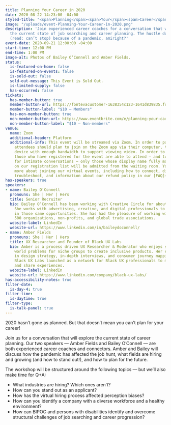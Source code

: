 ```yaml
---
title: Planning Your Career in 2020
date: 2020-08-22 14:23:00 -04:00
styled-title: "<span>Planning</span><span>Your</span><span>Career</span><span>in</span><span>2020</span>"
image: "/uploads/event-Planning-Your-Career-in-2020.png"
description: 'Join experienced career coaches for a conversation that will explore
  the current state of job searching and career planning. The hustle doesn’t stop
  (read: can’t stop) because of a pandemic, amiright?'
event-date: 2020-09-21 12:00:00 -04:00
start-time: 12:00 PM
end-time: 1:00 PM
image-alt: Photos of Bailey O’Connell and Amber Fields.
status:
  is-featured-on-home: false
  is-featured-on-events: false
  is-sold-out: false
  sold-out-message: This Event is Sold Out.
  is-limited-supply: false
  has-occurred: false
tickets:
  has-member-button: true
  member-button-url: https://fontevacustomer-1638354c123-1641d839835.force.com/services/oauth2/authorize?client_id=3MVG9nthuDc9owbcOq7_07W.HriOQQPWTbMkrpOla.ajDQlTHf4_uby_mhwylcX.mJBU2O2SppTiZMS0J_HJd&response_type=code&redirect_uri=https://ikit.aiga.org/ikit_national_util/ikit-national-util-sso-redirect/&state=https%3A%2F%2Fdc.aiga.org%2Fevent%2Fplanning-your-career-in-2020%2F%3Fredirect_source%3Deventbrite_register
  member-button-label: "$10 — Members"
  has-non-member-button: true
  non-member-button-url: https://www.eventbrite.com/e/planning-your-career-in-2020-tickets-117857235163
  non-member-button-label: "$10 — Non-members"
venue:
  name: Zoom
  additional-header: Platform
  additional-info: This event will be streamed via Zoom. In order to participate fully,
    attendees should plan to join on the Zoom app via their computer, tablet, or mobile
    device with enough bandwidth to support viewing video. In order to ensure only
    those who have registered for the event are able to attend — and to create space
    for intimate conversations — only those whose display name fully matches the name
    on our registration list will be admitted from the waiting room. You can find
    more about joining our virtual events, including how to connect, directions to
    troubleshoot, and information about our refund policy in our [FAQ](/faqs/).
has-speakers: true
speakers:
- name: Bailey O'Connell
  pronouns: She | Her | Hers
  title: Senior Recruiter
  bio: Bailey O’Connell has been working with Creative Circle for about 13 years.
    She works with advertising, creative, and digital professionals to place them
    in those same opportunities. She has had the pleasure of working with Fortune
    500 organizations, non-profits, and global trade associations.
  website-label: LinkedIn
  website-url: https://www.linkedin.com/in/baileydoconnell/
- name: Amber Fields
  pronouns: She | Her | Hers
  title: UX Researcher and Founder of Black UX Labs
  bio: Amber is a process driven UX Researcher & Moderator who enjoys solving real
    world problems for niche groups to create inclusive products. Her expertise lies
    in design strategy, in-depth interviews, and consumer journey mapping. Amber founded
    Black UX Labs launched as a network for Black UX professionals to meet, connect
    and share experiences.
  website-label: LinkedIn
  website-url: https://www.linkedin.com/company/black-ux-labs/
has-accessibility-notes: true
filter-date:
  is-day-4: true
filter-time:
  is-daytime: true
filter-type:
  is-talk-panel: true
---
```


2020 hasn’t gone as planned. But that doesn’t mean you can’t plan for your career!

Join us for a conversation that will explore the current state of career planning. Our two speakers — Amber Fields and Bailey O’Connell — are both experienced career coaches and connectors. Amber and Bailey will discuss how the pandemic has affected the job hunt, what fields are hiring and growing (and how to stand out!), and how to plan for the future.

The workshop will be structured around the following topics — but we’ll also make time for Q+A:

* What industries are hiring? Which ones aren’t?
* How can you stand out as an applicant?
* How has the virtual hiring process affected perception biases?
* How can you identify a company with a diverse workforce and a healthy environment?
* How can BIPOC and persons with disabilities identify and overcome structural challenges of job searching and career progression?
